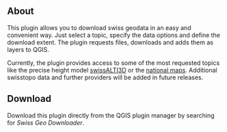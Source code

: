 
## About
This plugin allows you to download swiss geodata in an easy and convenient way. Just select a topic, specify the data options and define the download extent. The plugin requests files, downloads and adds them as layers to QGIS.

Currently, the plugin provides access to some of the most requested topics like the precise height model [swissALTI3D](https://www.swisstopo.admin.ch/de/geodata/height/alti3d.html) or the [national maps](https://www.swisstopo.admin.ch/de/geodata/maps/smr/smr25.html). Additional swisstopo data and further providers will be added in future releases.


## Download
Download this plugin directly from the QGIS plugin manager by searching for _Swiss Geo Downloader_.
